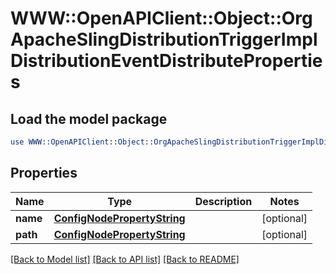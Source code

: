 # WWW::OpenAPIClient::Object::OrgApacheSlingDistributionTriggerImplDistributionEventDistributeProperties

## Load the model package
```perl
use WWW::OpenAPIClient::Object::OrgApacheSlingDistributionTriggerImplDistributionEventDistributeProperties;
```

## Properties
Name | Type | Description | Notes
------------ | ------------- | ------------- | -------------
**name** | [**ConfigNodePropertyString**](ConfigNodePropertyString.md) |  | [optional] 
**path** | [**ConfigNodePropertyString**](ConfigNodePropertyString.md) |  | [optional] 

[[Back to Model list]](../README.md#documentation-for-models) [[Back to API list]](../README.md#documentation-for-api-endpoints) [[Back to README]](../README.md)


